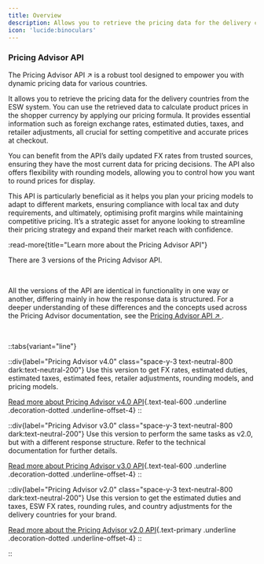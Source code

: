 ```yaml
---
title: Overview
description: Allows you to retrieve the pricing data for the delivery countries from the ESW system
icon: 'lucide:binoculars'
---
```


### Pricing Advisor API

<p class="text-base text-neutral-800 dark:text-neutral-200">
  The 
  <span class="text-primary font-semibold underline decoration-dotted underline-offset-4">
    Pricing Advisor API
  </span>
  <span class="text-primary ml-1">↗</span>
  is a robust tool designed to empower you with dynamic pricing data for various countries.
</p>


It allows you to retrieve the pricing data for the delivery countries from the ESW system. You can use the retrieved data to calculate product prices in the shopper currency by applying our pricing formula. It provides essential information such as foreign exchange rates, estimated duties, taxes, and retailer adjustments, all crucial for setting competitive and accurate prices at checkout.

You can benefit from the API’s daily updated FX rates from trusted sources, ensuring they have the most current data for pricing decisions. The API also offers flexibility with rounding models, allowing you to control how you want to round prices for display.

This API is particularly beneficial as it helps you plan your pricing models to adapt to different markets, ensuring compliance with local tax and duty requirements, and ultimately, optimising profit margins while maintaining competitive pricing. It’s a strategic asset for anyone looking to streamline their pricing strategy and expand their market reach with confidence.

:read-more{title="Learn more about the Pricing Advisor API"}


<p class="text-base text-neutral-800 dark:text-neutral-200">
  There are 
  <span class="inline-block px-2 py-0.5 mx-1 rounded bg-blue-100 text-blue-800 text-sm font-medium">
    3 versions
  </span> 
  of the Pricing Advisor API.
</p>

<br>

<div class="rounded-xl bg-neutral-50 dark:bg-neutral-900 p-6 shadow-sm border border-neutral-200 dark:border-neutral-700">
  <p class="text-base leading-relaxed text-neutral-800 dark:text-neutral-200">
    All the versions of the API are 
    <span class="font-medium text-primary">identical in functionality</span> in one way or another, 
    differing mainly in how the <span class="font-medium text-primary">response data is structured</span>.
    For a deeper understanding of these differences and the concepts used across the Pricing Advisor documentation,
    see the 
    <a href="/pricing-advisor/api-overview" class="text-primary underline underline-offset-4 decoration-dotted">
      Pricing Advisor API ↗
    </a>.
  </p>
</div>

<br>

::tabs{variant="line"}

  ::div{label="Pricing Advisor v4.0" class="space-y-3 text-neutral-800 dark:text-neutral-200"}
  Use this version to get <span class="text-primary font-semibold">FX rates</span>, <span class="text-primary font-semibold">estimated duties</span>, <span class="text-primary font-semibold">estimated taxes</span>, <span class="text-primary font-semibold">estimated fees</span>, <span class="text-primary font-semibold">retailer adjustments</span>, <span class="text-primary font-semibold">rounding models</span>, and <span class="text-primary font-semibold">pricing models</span>.

[Read more about Pricing Advisor v4.0 API](#){.text-teal-600 .underline .decoration-dotted .underline-offset-4}
  ::

  ::div{label="Pricing Advisor v3.0" class="space-y-3 text-neutral-800 dark:text-neutral-200"}
  Use this version to perform the same tasks as v2.0, but with a different <span class="text-primary font-semibold">response structure</span>. Refer to the technical documentation for further details.

[Read more about Pricing Advisor v3.0 API](#){.text-teal-600 .underline .decoration-dotted .underline-offset-4}
  ::

  ::div{label="Pricing Advisor v2.0" class="space-y-3 text-neutral-800 dark:text-neutral-200"}
  Use this version to get the <span class="text-primary font-semibold">estimated duties</span> and <span class="text-primary font-semibold">taxes</span>, <span class="text-primary font-semibold">ESW FX rates</span>, <span class="text-primary font-semibold">rounding rules</span>, and <span class="text-primary font-semibold">country adjustments</span> for the delivery countries for your brand.

[Read more about the Pricing Advisor v2.0 API](#){.text-primary .underline .decoration-dotted .underline-offset-4}
  ::

::

